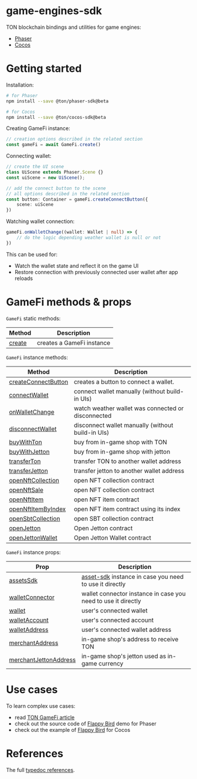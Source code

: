 # game-engines-sdk

TON blockchain bindings and utilities for game engines:
* [Phaser](https://phaser.io)
* [Cocos](https://www.cocos.com/en)

# Getting started
Installation:
```sh
# for Phaser
npm install --save @ton/phaser-sdk@beta

# for Cocos
npm install --save @ton/cocos-sdk@beta
```

Creating GameFi instance:
```typescript
// creation options described in the related section
const gameFi = await GameFi.create()
```

Connecting wallet:
```typescript
// create the UI scene
class UiScene extends Phaser.Scene {}
const uiScene = new UiScene();

// add the connect button to the scene
// all options described in the related section
const button: Container = gameFi.createConnectButton({
    scene: uiScene
})
```

Watching wallet connection:
```typescript
gameFi.onWalletChange((wallet: Wallet | null) => {
    // do the logic depending weather wallet is null or not
})
```
This can be used for:
* Watch the wallet state and reflect it on the game UI
* Restore connection with previously connected user wallet after app reloads

# GameFi methods & props
`GameFi` static methods:

| Method | Description |
| -------- | -------- |
| [create](https://ton-org.github.io/game-engines-sdk/classes/GameFi.html#create) | creates a GameFi instance |

`GameFi` instance methods:

| Method | Description |
| -------- | -------- |
| [createConnectButton](https://ton-org.github.io/game-engines-sdk/classes/GameFi.html#createConnectButton) | creates a button to connect a wallet. |
| [connectWallet](https://ton-org.github.io/game-engines-sdk/classes/GameFi.html#connectWallet) | connect wallet manually (without build-in UIs) |
| [onWalletChange](https://ton-org.github.io/game-engines-sdk/classes/GameFi.html#onWalletChange) | watch weather wallet was connected or disconnected |
| [disconnectWallet](https://ton-org.github.io/game-engines-sdk/classes/GameFi.html#disconnectWallet) | disconnect wallet manually (without build-in UIs) |
| [buyWithTon](https://ton-org.github.io/game-engines-sdk/classes/GameFi.html#buyWithTon) | buy from in-game shop with TON |
| [buyWithJetton](https://ton-org.github.io/game-engines-sdk/classes/GameFi.html#buyWithJetton) | buy from in-game shop with jetton |
| [transferTon](https://ton-org.github.io/game-engines-sdk/classes/GameFi.html#transferTon) | transfer TON to another wallet address |
| [transferJetton](https://ton-org.github.io/game-engines-sdk/classes/GameFi.html#transferJetton) | transfer jetton to another wallet address |
| [openNftCollection](https://ton-org.github.io/game-engines-sdk/classes/GameFi.html#openNftCollection) | open NFT collection contract |
| [openNftSale](https://ton-org.github.io/game-engines-sdk/classes/GameFi.html#openNftSale) | open NFT collection contract |
| [openNftItem](https://ton-org.github.io/game-engines-sdk/classes/GameFi.html#openNftItem) | open NFT item contract |
| [openNftItemByIndex](https://ton-org.github.io/game-engines-sdk/classes/GameFi.html#openNftItemByIndex) | open NFT item contract using its index |
| [openSbtCollection](https://ton-org.github.io/game-engines-sdk/classes/GameFi.html#openSbtCollection) | open SBT collection contract |
| [openJetton](https://ton-org.github.io/game-engines-sdk/classes/GameFi.html#openJetton) | Open Jetton contract |
| [openJettonWallet](https://ton-org.github.io/game-engines-sdk/classes/GameFi.html#openJettonWallet) | Open Jetton Wallet contract |

`GameFi` instance props:

| Prop | Description |
| -------- | -------- |
| [assetsSdk](https://ton-org.github.io/game-engines-sdk/classes/GameFi.html#assetsSdk) | [asset-sdk](https://github.com/ton-community/assets-sdk) instance in case you need to use it directly |
| [walletConnector](https://ton-org.github.io/game-engines-sdk/classes/GameFi.html#walletConnector) | wallet connector instance in case you need to use it directly |
| [wallet](https://ton-org.github.io/game-engines-sdk/classes/GameFi.html#wallet) | user's connected wallet |
| [walletAccount](https://ton-org.github.io/game-engines-sdk/classes/GameFi.html#walletAccount) | user's connected account |
| [walletAddress](https://ton-org.github.io/game-engines-sdk/classes/GameFi.html#walletAddress) | user's connected wallet address |
| [merchantAddress](https://ton-org.github.io/game-engines-sdk/classes/GameFi.html#merchantAddress) | in-game shop's address to receive TON |
| [merchantJettonAddress](https://ton-org.github.io/game-engines-sdk/classes/GameFi.html#merchantJettonAddress) | in-game shop's jetton used as in-game currency |

# Use cases
To learn complex use cases:
- read [TON GameFi article](https://gist.github.com/barinbritva/b3db1605f2667b7562b53a23877c0e73)
- check out the source code of [Flappy Bird](https://github.com/ton-community/flappy-bird) demo for Phaser
- check out the example of [Flappy Bird](https://github.com/CocosTechLabs/flappy-bird) for Cocos

# References
The full [typedoc references](https://ton-org.github.io/game-engines-sdk/index.html).
